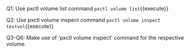 Q1: Use pxctl volume list command
`pxctl volume list`{{execute}}

Q2: Use pxctl volume inspect command
`pxctl volume inspect testvol`{{execute}}  
  
Q3-Q6: Make use of 'pxctl volume inspect' command for the respective volume.
